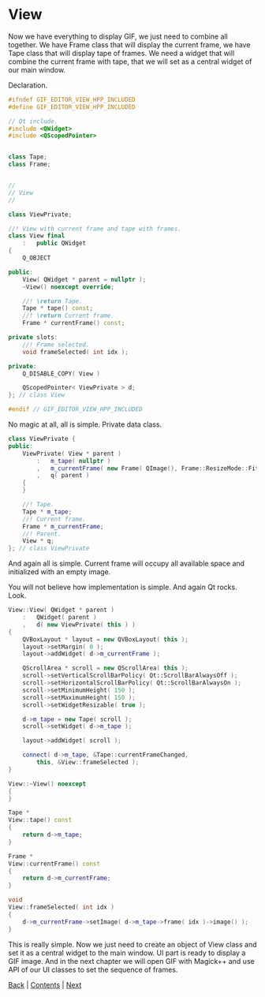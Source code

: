 # View

Now we have everything to display GIF, we just need to combine all together. We
have Frame class that will display the current frame, we have Tape class that will
display tape of frames. We need a widget that will combine the current frame with
tape, that we will set as a central widget of our main window.

Declaration.

```cpp
#ifndef GIF_EDITOR_VIEW_HPP_INCLUDED
#define GIF_EDITOR_VIEW_HPP_INCLUDED

// Qt include.
#include <QWidget>
#include <QScopedPointer>


class Tape;
class Frame;


//
// View
//

class ViewPrivate;

//! View with current frame and tape with frames.
class View final
	:	public QWidget
{
	Q_OBJECT

public:
	View( QWidget * parent = nullptr );
	~View() noexcept override;

	//! \return Tape.
	Tape * tape() const;
	//! \return Current frame.
	Frame * currentFrame() const;

private slots:
	//! Frame selected.
	void frameSelected( int idx );

private:
	Q_DISABLE_COPY( View )

	QScopedPointer< ViewPrivate > d;
}; // class View

#endif // GIF_EDITOR_VIEW_HPP_INCLUDED
```

No magic at all, all is simple. Private data class.

```cpp
class ViewPrivate {
public:
	ViewPrivate( View * parent )
		:	m_tape( nullptr )
		,	m_currentFrame( new Frame( QImage(), Frame::ResizeMode::FitToSize, parent ) )
		,	q( parent )
	{
	}

	//! Tape.
	Tape * m_tape;
	//! Current frame.
	Frame * m_currentFrame;
	//! Parent.
	View * q;
}; // class ViewPrivate
```

And again all is simple. Current frame will occupy all available space and initialized
with an empty image.

You will not believe how implementation is simple. And again Qt rocks. Look.

```cpp
View::View( QWidget * parent )
	:	QWidget( parent )
	,	d( new ViewPrivate( this ) )
{
	QVBoxLayout * layout = new QVBoxLayout( this );
	layout->setMargin( 0 );
	layout->addWidget( d->m_currentFrame );

	QScrollArea * scroll = new QScrollArea( this );
	scroll->setVerticalScrollBarPolicy( Qt::ScrollBarAlwaysOff );
	scroll->setHorizontalScrollBarPolicy( Qt::ScrollBarAlwaysOn );
	scroll->setMinimumHeight( 150 );
	scroll->setMaximumHeight( 150 );
	scroll->setWidgetResizable( true );

	d->m_tape = new Tape( scroll );
	scroll->setWidget( d->m_tape );

	layout->addWidget( scroll );

	connect( d->m_tape, &Tape::currentFrameChanged,
		this, &View::frameSelected );
}

View::~View() noexcept
{
}

Tape *
View::tape() const
{
	return d->m_tape;
}

Frame *
View::currentFrame() const
{
	return d->m_currentFrame;
}

void
View::frameSelected( int idx )
{
	d->m_currentFrame->setImage( d->m_tape->frame( idx )->image() );
}
```

This is really simple. Now we just need to create an object of View class and set it
as a central widget to the main window. UI part is ready to display a GIF image. And in the next
chapter we will open GIF with Magick++ and use API of our UI classes to set the
sequence of frames.

[Back](tape.md) | [Contents](../README.md) | [Next](reading.md)